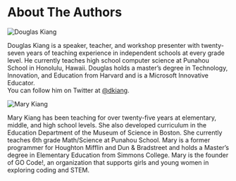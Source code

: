 # About The Authors

![Douglas Kiang](/static/courses/csintro/douglas-kiang-foto.jpg)

Douglas Kiang is a speaker, teacher, and workshop presenter with twenty-seven years of teaching experience in independent schools at every grade level. He currently teaches high school computer science at Punahou School in Honolulu, Hawaii. Douglas holds a master’s degree in Technology, Innovation, and Education from Harvard and is a Microsoft Innovative Educator.  
You can follow him on Twitter at [@dkiang](http://twitter.com/dkiang). 

![Mary Kiang](/static/courses/csintro/mary-kiang-foto.png)

Mary Kiang has been teaching for over twenty-five  years at elementary, middle, and high school levels. She also developed curriculum in the Education Department of the Museum of Science in Boston. She currently teaches 6th grade Math/Science at Punahou School. Mary is a former programmer for Houghton Mifflin and Dun & Bradstreet and holds a Master’s degree in Elementary Education from Simmons College. Mary is the founder of GO Code!, an organization that supports girls and young women in exploring coding and STEM.